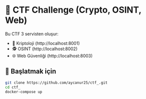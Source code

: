 # 🎯 CTF Challenge (Crypto, OSINT, Web)

Bu CTF 3 servisten oluşur:

- 🔐 Kriptoloji (http://localhost:8001)
- 🕵️ OSINT (http://localhost:8002)
- 🌐 Web Güvenliği (http://localhost:8003)

## 🚀 Başlatmak için

```bash
git clone https://github.com/aycanur25/ctf_.git
cd ctf_
docker-compose up